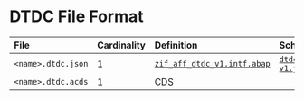 # DTDC File Format

File | Cardinality | Definition | Schema | Example
:--- | :---  | :--- | :--- | :---
`<name>.dtdc.json` | 1 | [`zif_aff_dtdc_v1.intf.abap`](./type/zif_aff_dtdc_v1.intf.abap) | [`dtdc-v1.json`](./dtdc-v1.json) | [`z_aff_example_dtdc.dtdc.json`](./examples/z_aff_example_dtdc.dtdc.json)
`<name>.dtdc.acds` | 1 | [CDS](https://help.sap.com/doc/abapdocu_cp_index_htm/CLOUD/en-US/index.htm?file=abencds.htm) | | [`z_aff_example_dtdc.dtdc.acds`](./examples/z_aff_example_dtdc.dtdc.acds)
